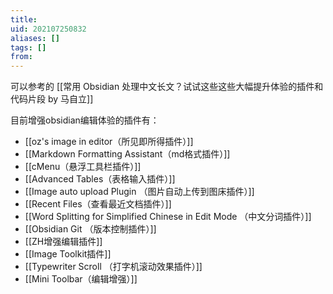 ```yaml
---
title: 
uid: 202107250832
aliases: []
tags: []
from: 
---
```

可以参考的
[[常用 Obsidian 处理中文长文？试试这些这些大幅提升体验的插件和代码片段 by 马自立]]

目前增强obsidian编辑体验的插件有：
- [[oz's image in editor（所见即所得插件）]]
- [[Markdown Formatting Assistant（md格式插件）]]
- [[cMenu（悬浮工具栏插件）]]
- [[Advanced Tables（表格输入插件）]]
- [[Image auto upload Plugin （图片自动上传到图床插件）]]
- [[Recent Files（查看最近文档插件）]]
- [[Word Splitting for Simplified Chinese in Edit Mode （中文分词插件）]]
- [[Obsidian Git （版本控制插件）]]
- [[ZH增强编辑插件]]
- [[Image Toolkit插件]]
- [[Typewriter Scroll （打字机滚动效果插件）]]
- [[Mini Toolbar（编辑增强）]]